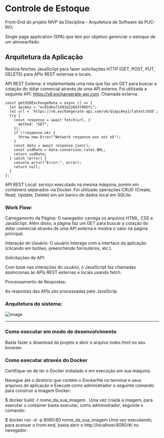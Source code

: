 # Controle de Estoque

Front-End do projeto MVP da Disciplina - Arquitetura de Software da PUC-RIO. 

Single page application (SPA) que tem por objetivo gerenciar o estoque de um almoxarifado. 


## Arquitetura da Aplicação     

Realiza fetches JavaScript para fazer solicitações HTTP (GET, POST, PUT, DELETE) para APIs REST externas e locais.

API REST Externa: é implementada uma rota que faz um GET para buscar a cotação do dólar comercial através de uma API externa. Foi utilizada a seguinte API: https://v6.exchangerate-api.com. Chamada externa:

```
const getUSDExchangeRate = async () => {
  let apiKey = "ec91dba71503e226d37905fc";
  let url = `https://v6.exchangerate-api.com/v6/${apiKey}/latest/USD`;
  try {
    const response = await fetch(url, {
      method: "GET",
    });
    if (!response.ok) {
      throw new Error("Network response was not ok");
    }
    const data = await response.json();
    const usdRate = data.conversion_rates.BRL;
    return usdRate;
  } catch (error) {
    console.error("Error:", error);
    return null;
  }
};
```

API REST Local: serviço executado na mesma máquina, porém em containers separados via Docker. Foi utilizado operações CRUD (Create, Read, Update, Delete) em um banco de dados local em SQLite.


### Work Flow:

Carregamento da Página:
O navegador carrega os arquivos HTML, CSS e JavaScript. Além disso, a página faz um GET para buscar a cotação do dólar comercial através de uma API externa e mostra o valor na página principal.

Interação do Usuário:
O usuário interage com a interface da aplicação (clicando em botões, preenchendo formulários, etc.).

Solicitações de API:

Com base nas interações do usuário, o JavaScript faz chamadas assíncronas às APIs REST externas e locais usando fetch.

Processamento de Respostas:

As respostas das APIs são processadas pelo JavaScrip.

### Arquitetura do sistema: 

![image](https://github.com/user-attachments/assets/b407d9df-9708-47fb-9b74-83800db91d62)

---
### Como executar em modo de desenvolvimento

Basta fazer o download do projeto e abrir o arquivo index.html no seu browser.

### Como executar através do Docker

Certifique-se de ter o Docker instalado e em execução em sua máquina.

Navegue até o diretório que contém o Dockerfile no terminal e seus arquivos de aplicação e Execute como administrador o seguinte comando para construir a imagem Docker:

$ docker build -t nome_da_sua_imagem .
Uma vez criada a imagem, para executar o container basta executar, como administrador, seguinte o comando:

$ docker run -d -p 8080:80 nome_da_sua_imagem
Uma vez executando, para acessar o front-end, basta abrir o http://localhost:8080/#/ no navegador.
